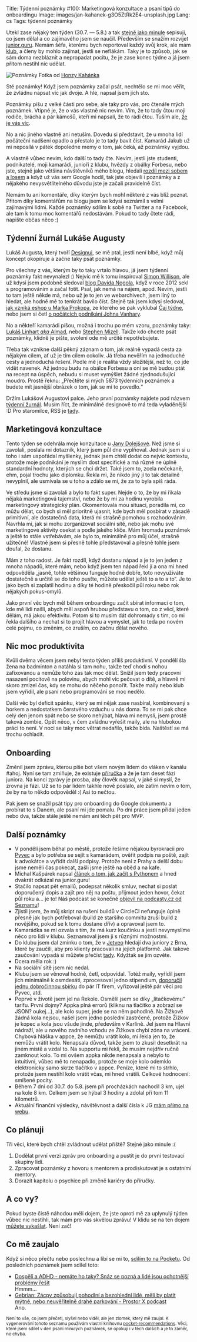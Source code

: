 Title: Týdenní poznámky #100: Marketingová konzultace a psaní tipů do onboardingu
Image: images/jan-kahanek-g3O5ZtRk2E4-unsplash.jpg
Lang: cs
Tags: týdenní poznámky


Utekl zase nějaký ten týden (30.7. — 5.8.) a tak [stejně jako minule]({filename}2022-07-29_tydenni-poznamky-99-diskutovani-v-klubu-kolo-a-onboarding.md) sepisuji, co jsem dělal a co zajímavého jsem se naučil. Především se snažím rozvíjet [junior.guru](https://junior.guru/). Nemám šéfa, kterému bych reportoval každý svůj krok, ale mám [klub](https://junior.guru/club/), a členy by mohlo zajímat, jestli se neflákám. Taky je to způsob, jak se sám doma nezbláznit a nepropadat pocitu, že je zase konec týdne a já jsem přitom nestihl nic udělat.

![Poznámky]({static}/images/jan-kahanek-g3O5ZtRk2E4-unsplash.jpg)
Fotka od [Honzy Kahánka](https://unsplash.com/@honza_kahanek)

Sté poznámky! Když jsem poznámky začal psát, nechtělo se mi moc věřit, že zvládnu napsat víc jak dvoje. A hle, napsal jsem jich sto.

Poznámky píšu z velké části pro sebe, ale taky pro vás, pro čtenáře mých poznámek. Vtipné je, že o vás vlastně nic nevím. Vím, že to tady čtou moji rodiče, brácha a pár kámošů, kteří mi napsali, že to rádi čtou. Tuším ale, [že je vás víc](https://simpleanalytics.com/honzajavorek.cz?period=month&search=paths%3Atydenni-poznamky).

No a nic jiného vlastně ani netuším. Dovedu si představit, že u mnoha lidí počáteční nadšení opadlo a přestalo je to tady bavit číst. Kamarád Jakub už mi neposílá v pátek dopoledne memy o tom, jak čeká, až poznámky vyjdou.

A vlastně vůbec nevím, kdo další to tady čte. Nevím, jestli jste studenti, podnikatelé, moji kamarádi, junioři z klubu, hvězdy z obálky Forbesu, nebo jste, stejně jako většina návštěvníků mého blogu, hledali [rozdíl mezi sobem a losem](https://honzajavorek.cz/blog/sob-a-los/) a když už vás sem Google hodil, tak jste objevili i poznámky a z nějakého nevysvětlitelného důvodu jste je začali pravidelně číst.

Nemám tu ani komentáře, díky kterým bych mohl některé z vás blíž poznat. Přitom díky komentářům na blogu jsem se kdysi seznámil s velmi zajímavými lidmi. Každé poznámky sdílím k sobě na Twitter a na Facebook, ale tam k tomu moc komentářů nedostávám. Pokud to tady čtete rádi, napište občas něco :)


## Týdenní žurnál Lukáše Augusty

Lukáš Augusta, který tvoří [Designui](https://www.designui.cz/), se mě ptal, jestli není blbé, když můj koncept okopíruje a začne taky psát poznámky.

Pro všechny z vás, kterým by to taky vrtalo hlavou, já jsem týdenní poznámky fakt nevynalezl :) Nejvíc mě k tomu inspiroval [Simon Willison](https://simonwillison.net/), ale už kdysi jsem podobně sledoval [blog Davida Nogola](https://www.nogol.cz/blog/), když v roce 2012 sekl s programováním a začal fotit. Psal, jak nemá na nájem, apod. Nevím, jestli to tam ještě někde má, nebo už je to jen ve webarchivech, jsem líný to hledat, ale hodně mě to tenkrát bavilo číst. Stejně tak jsem kdysi sledoval, [jak vzniká eshop u Marka Prokopa](https://dokosiku.blogspot.com/), ze kterého se pak vyklubal [Čaj týdne](https://cajtydne.cz/), nebo jsem si četl [o počátcích podnikání Johna Vanhary](https://www.podnikanivusa.com/).

No a někteří kamarádi píšou, možná i trochu po mém vzoru, poznámky taky: [Lukáš Linhart _aka_ Almad](https://almad.blog/notes/), nebo [Stephen Mizell](https://smizell.com/categories/weeknotes/). Takže kdo chcete psát poznámky, klidně je pište, svolení ode mě určitě nepotřebujete.

Třeba tak vznikne další pěkný záznam o tom, jak reálně vypadá cesta za nějakým cílem, ať už je tím cílem cokoliv. Já třeba nevěřím na jednoduché cesty a jednoduchá řešení. Podle mě je realita vždy složitější, než to, co jde vidět navenek. Až jednou budu na obálce Forbesu a oni se mě budou ptát na recept na úspěch, nebudu si muset vymýšlet žádné zjednodušující moudro. Prostě řeknu: „Přečtěte si mých 5873 týdenních poznámek a budete mít jasnější obrázek o tom, jak se mi to povedlo.“

Držím Lukášovi Augustovi palce. Jeho první poznámky najdete pod názvem [týdenní žurnál](https://www.lukasaugusta.cz/tydenni-zurnal/1-proc-zacinam-delat-tydenni-zaznamy). Musím říct, že minimálně designově to má teda vyladěnější :D Pro staromilce, RSS je [tady](https://www.lukasaugusta.cz/tydenni-zurnal/rss.xml).


## Marketingová konzultace

Tento týden se odehrála moje konzultace u [Jany Dolejšové](https://www.janadolejsova.cz/). Než jsme si zavolali, poslala mi dotazník, který jsem půl dne vyplňoval. Jednak jsem si u toho i sám uspořádal myšlenky, jednak jsem chtěl dodat co nejvíc kontextu, protože moje podnikání je myslím dost specifické a má různé ne úplně standardní hodnoty, kterých se chci držet. Také jsem to, zcela nečekaně, ehm, pojal trochu jako diplomku. Řekla mi, že nikdo jiný jí to tak detailně nevyplnil, ale usmívala se u toho a zdálo se mi, že za to byla spíš ráda.

Ve středu jsme si zavolali a bylo to fakt super. Nejde o to, že by mi říkala nějaká marketingová tajemství, nebo že by mi za hodinu vyrobila marketingový strategický plán. Okomentovala mou situaci, poradila mi, co můžu dělat, co bych si měl prioritně ujasnit, kde bych měl posbírat v zásadě primitivní, ale dostatečná data, která mi strašně pomohou s rozhodováním. Navrhla mi, jak si mohu zorganizovat sociální sítě, nebo jak mohu své marketingové aktivity osekat a podle jakého klíče. Mám hromadu poznámek a ještě to stále vstřebávám, ale bylo to, minimálně pro můj účel, strašně užitečné! Vlastně jsem si přesně tohle představoval a přesně tohle jsem doufal, že dostanu.

Mám z toho radost. Je fakt rozdíl, když dostanu nápad a je to jen jeden z mnoha nápadů, které mám, nebo když jsem ten nápad řekl jí a ona mi hned odpověděla „jasně, tohle většinou funguje hodně dobře, toto nevyužíváte dostatečně a určitě se do toho pusťte, můžete udělat ještě to a to a to“. Je to jako bych si zaplatil hodinu a díky té hodině přeskočil půl roku nebo rok nějakých pokus-omylů.

Jako první věc bych měl během onboardingu začít sbírat informaci o tom, kde mě lidi našli, abych měl aspoň hrubou představu o tom, co z věcí, které dělám, má jakou efektivitu. Potom si to musím dát dohromady s tím, co mi řekla dalšího a nechat si to projít hlavou a vymyslet, jak to teda po novém celé pojmu, co změním, co zruším, co začnu dělat nového.


## Nic moc produktivita

Kvůli dvěma věcem jsem nebyl tento týden příliš produktivní. V pondělí šla žena na badminton a natáhla si tam nohu, takže teď chodí s nohou zafixovanou a nemůže toho zas tak moc dělat. Snížil jsem tedy pracovní nasazení pocitově na polovinu, abych mohl víc pečovat o dítě, a hlavně mi skoro zmizel čas, kdy se mohu do něčeho ponořit. Takže maily nebo klub jsem vyřídil, ale psaní nebo programování se moc nedělo.

Další věc byl deficit spánku, který se mi nějak zase nasbíral, kombinovaný s horkem a nedostatkem čerstvého vzduchu u nás doma. To se mi pak chce celý den jenom spát nebo se skoro nehýbat, hlava mi nemyslí, jsem prostě taková zombie. Opět něco, v čem zvládnu vyřešit maily, ale na hlubokou práci to není. V noci se taky moc větrat nedařilo, takže bída. Naštěstí se má trochu ochladit.


## Onboarding

Změnil jsem zprávu, kterou píše bot všem novým lidem do vláken v kanálu #ahoj. Nyní se tam zmiňuje, že existuje [příručka](https://junior.guru/handbook/) a že je tam deset fází juniora. Na konci zprávy je prosba, aby člověk napsal, v jaké si myslí, že zrovna je fázi. Už se to pár lidem takhle nově poslalo, ale zatím nevím o tom, že by na to někdo odpověděl :( Asi to nečtou.

Pak jsem se snažil psát tipy pro onboarding do Google dokumentu a probírat to s Danem, ale psaní mi jde pomalu. Po dni práce jsem přidal jeden nebo dva, takže stále ještě nemám ani těch pět pro MVP.


## Další poznámky

- V pondělí jsem běhal po městě, protože řešíme nějakou byrokracii pro [Pyvec](https://pyvec.org/) a bylo potřeba se sejít s kamarádem, ověřit podpis na poště, zajít k advokátce a vyřídit další podpisy. Protože není z Prahy a delší dobu jsme neměli čas pokecat, zašli jsme ještě na oběd a na kafe.
- Michal Kašpárek napsal [článek o tom, jak začít s Pythonem](https://finmag.penize.cz/veda-a-technika/435552-jak-zacit-programovat-v-pythonu-finmag-newsletter-tentokrat-jinak) a hned dvakrát odkázal na junior.guru!
- Stačilo napsat pět emailů, podepsat několik smluv, nechat si poslat doporučený dopis a zajít pro něj na poštu, přijmout jeden hovor, čekat půl roku a… je to! Náš podcast se konečně [objevil na podcasty.cz od Seznamu](https://podcasty.seznam.cz/podcast/junior-guru-podcast)!
- Zjistil jsem, že můj skript na rušení buildů v CircleCI nefunguje úplně přesně jak bych potřeboval (build ze staršího commitu zruší build z novějšího, pokud se k tomu dostane dřív) a opravoval jsem to.
- Kamarádka se mi ozvala s tím, že má kurz koučinku a jestli nevymyslíme něco pro lidi v klubu. Seznamoval jsem ji s různými možnostmi.
- Do klubu jsem dal zmínku o tom, že v [Jetveo](https://jetveo.io) hledají dva juniory z Brna, které by zaučili, aby pro klienty pracovali na jejich platformě. Jak takové zaučování vypadá si můžete přečíst [tady](https://jetveo.io/cs/blog/articles/jakub-interview). Kdyžtak se jim ozvěte.
- Dcera měla rok :)
- Na sociální sítě jsem nic nedal.
- Klubu jsem se věnoval hodně, četl, odpovídal. Totéž maily, vyřídil jsem jich minimálně k osmdesáti, zprocesoval jedno stipendium, [doporučil jednu dobročinnou sbírku](https://www.donio.cz/taborprodeti) do pár IT firem, vyřizoval ještě pár věcí pro Pyvec, atd.
- Poprvé v životě jsem jel na Rekole. Osmělil jsem se díky „lítačkovému“ tarifu. První dojmy? Appka plná errorů (kliknu na tlačítko a zobrazí se JSON? oukej...), ale kolo super, jede se na něm pohodlně. Na Žižkově žádná kola nejsou, našel jsem jedno poslední zastrčené, protože Žižkov je kopec a kola jsou všude jinde, především v Karlíně. Jel jsem na Hlavní nádraží, ale u nového zadního vchodu ze Žižkova chybí zóna na vrácení. Chybová hláška v appce, že nemůžu vrátit kolo, mi řekla jen to, že nemůžu vrátit kolo. Nenapsala důvod, takže jsem to zkusil desetkrát na jiném místě a vzdal to. Na supportu mi řekli, že musím nejdřív ručně zamknout kolo. To mi ovšem appka nikde nenapsala a nebylo to intuitivní, vůbec mě to nenapadlo, protože se moje kolo odemklo elektronicky samo skrze tlačítko v appce. Peníze, které mi to strhlo, protože jsem nestihl kolo vrátit včas, mi hned vrátili. Celkové hodnocení: smíšené pocity.
- Během 7 dní od 30.7. do 5.8. jsem při procházkách nachodil 3 km, ujel na kole 8 km. Celkem jsem se hýbal 3 hodiny a zdolal při tom 11 kilometrů.
- Aktuální finanční výsledky, návštěvnost a další čísla k JG [mám přímo na webu](https://junior.guru/open/).


## Co plánuji

Tři věci, které bych chtěl zvládnout udělat příště? Stejné jako minule :(

1. Dodělat první verzi zpráv pro onboarding a pustit je do první testovací skupiny lidí.
2. Zpracovat poznámky z hovoru s mentorem a prodiskutovat je s ostatními mentory.
3. Dorazit kapitolu o psychice při změně kariéry do příručky.


## A co vy?

Pokud byste čistě náhodou měli dojem, že jste oproti mě za uplynulý týden vůbec nic nestihli, tak mám pro vás skvělou zprávu! V klidu se na ten dojem [můžete vykašlat]({filename}2020-06-04_neni-to-zavod.md). Není zač!


## Co mě zaujalo

Když si něco přečtu nebo poslechnu a líbí se mi to, [sdílím to na Pocketu](https://getpocket.com/@honzajavorek). Od posledních poznámek jsem sdílel toto:

- [Dospělí a ADHD - nemáte ho taky? Snáz se pozná a lidé jsou ochotnější problémy řešit](https://www.mujrozhlas.cz/rapi/view/episode/f54259a8-34cb-39d0-bb61-a47bd7a3f6fe)<br>Hmmm…
- [Gebrian: Zácpy způsobují pohodlní a bezohlední lidé, měli by platit mýtné, nebo neuvěřitelně drahé parkování - Prostor X podcast](https://overcast.fm/+Wv2Sr88zI)<br>Ano.

<small>Není to vše, co jsem přečetl, slyšel nebo viděl, ale jen zlomek, který mě zaujal. K vygenerování tohoto seznamu používám vlastní knihovnu <a href="https://pypi.org/project/pocket-recommendations/">pocket-recommendations</a>. Věci, které jsem sdílel v den psaní minulých poznámek, se opakují i v těch dalších a je to záměr, ne chyba.</small>
